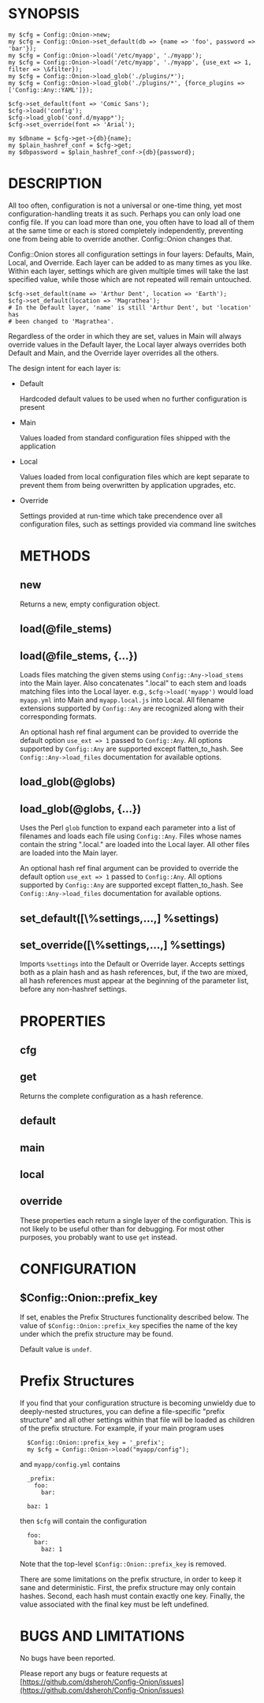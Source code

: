 # SYNOPSIS

    my $cfg = Config::Onion->new;
    my $cfg = Config::Onion->set_default(db => {name => 'foo', password => 'bar'});
    my $cfg = Config::Onion->load('/etc/myapp', './myapp');
    my $cfg = Config::Onion->load('/etc/myapp', './myapp', {use_ext => 1, filter => \&filter});
    my $cfg = Config::Onion->load_glob('./plugins/*');
    my $cfg = Config::Onion->load_glob('./plugins/*', {force_plugins => ['Config::Any::YAML']});

    $cfg->set_default(font => 'Comic Sans');
    $cfg->load('config');
    $cfg->load_glob('conf.d/myapp*');
    $cfg->set_override(font => 'Arial');

    my $dbname = $cfg->get->{db}{name};
    my $plain_hashref_conf = $cfg->get;
    my $dbpassword = $plain_hashref_conf->{db}{password};



# DESCRIPTION

All too often, configuration is not a universal or one-time thing, yet most
configuration-handling treats it as such.  Perhaps you can only load one config
file.  If you can load more than one, you often have to load all of them at the
same time or each is stored completely independently, preventing one from being
able to override another.  Config::Onion changes that.

Config::Onion stores all configuration settings in four layers: Defaults,
Main, Local, and Override.  Each layer can be added to as many times as you
like.  Within each layer, settings which are given multiple times will take the
last specified value, while those which are not repeated will remain untouched.

    $cfg->set_default(name => 'Arthur Dent', location => 'Earth');
    $cfg->set_default(location => 'Magrathea');
    # In the Default layer, 'name' is still 'Arthur Dent', but 'location' has
    # been changed to 'Magrathea'.

Regardless of the order in which they are set, values in Main will always
override values in the Default layer, the Local layer always overrides both
Default and Main, and the Override layer overrides all the others.

The design intent for each layer is:

- Default

    Hardcoded default values to be used when no further configuration is present

- Main

    Values loaded from standard configuration files shipped with the application

- Local

    Values loaded from local configuration files which are kept separate to prevent
    them from being overwritten by application upgrades, etc.

- Override

    Settings provided at run-time which take precendence over all configuration
    files, such as settings provided via command line switches



    # METHODS

    ## new

    Returns a new, empty configuration object.

    ## load(@file\_stems)
    ## load(@file\_stems, {...})

    Loads files matching the given stems using `Config::Any->load_stems` into
    the Main layer.  Also concatenates ".local" to each stem and loads matching
    files into the Local layer.  e.g., `$cfg->load('myapp')` would load
    `myapp.yml` into Main and `myapp.local.js` into Local.  All filename
    extensions supported by `Config::Any` are recognized along with their
    corresponding formats.

    An optional hash ref final argument can be provided to override the default
    option `use_ext => 1` passed to `Config::Any`.  All options supported by `Config::Any`
    are supported except flatten_to_hash.  See `Config::Any->load_files` documentation
    for available options.

    ## load\_glob(@globs)
    ## load\_glob(@globs, {...})

    Uses the Perl `glob` function to expand each parameter into a list of
    filenames and loads each file using `Config::Any`.  Files whose names contain
    the string ".local." are loaded into the Local layer.  All other files are
    loaded into the Main layer.

    An optional hash ref final argument can be provided to override the default
    option `use_ext => 1` passed to `Config::Any`.  All options supported by `Config::Any`
    are supported except flatten_to_hash.  See `Config::Any->load_files` documentation
    for available options.

    ## set\_default(\[\\%settings,...,\] %settings)

    ## set\_override(\[\\%settings,...,\] %settings)

    Imports `%settings` into the Default or Override layer.  Accepts settings both
    as a plain hash and as hash references, but, if the two are mixed, all hash
    references must appear at the beginning of the parameter list, before any
    non-hashref settings.



    # PROPERTIES

    ## cfg

    ## get

    Returns the complete configuration as a hash reference.

    ## default

    ## main

    ## local

    ## override

    These properties each return a single layer of the configuration.  This is
    not likely to be useful other than for debugging.  For most other purposes,
    you probably want to use `get` instead.



    # CONFIGURATION

    ## $Config::Onion::prefix\_key

    If set, enables the Prefix Structures functionality described below.  The
    value of `$Config::Onion::prefix_key` specifies the name of the key under
    which the prefix structure may be found.

    Default value is `undef`.



    # Prefix Structures

    If you find that your configuration structure is becoming unwieldy due to
    deeply-nested structures, you can define a file-specific "prefix structure"
    and all other settings within that file will be loaded as children of the
    prefix structure.  For example, if your main program uses

        $Config::Onion::prefix_key = '_prefix';
        my $cfg = Config::Onion->load("myapp/config");

    and `myapp/config.yml` contains

        _prefix:
          foo:
            bar:

        baz: 1

    then `$cfg` will contain the configuration

        foo:
          bar:
            baz: 1

    Note that the top-level `$Config::Onion::prefix_key` is removed.

    There are some limitations on the prefix structure, in order to keep it sane
    and deterministic.  First, the prefix structure may only contain hashes.
    Second, each hash must contain exactly one key.  Finally, the value associated
    with the final key must be left undefined.



    # BUGS AND LIMITATIONS

    No bugs have been reported.

    Please report any bugs or feature requests at
    [https://github.com/dsheroh/Config-Onion/issues](https://github.com/dsheroh/Config-Onion/issues)
